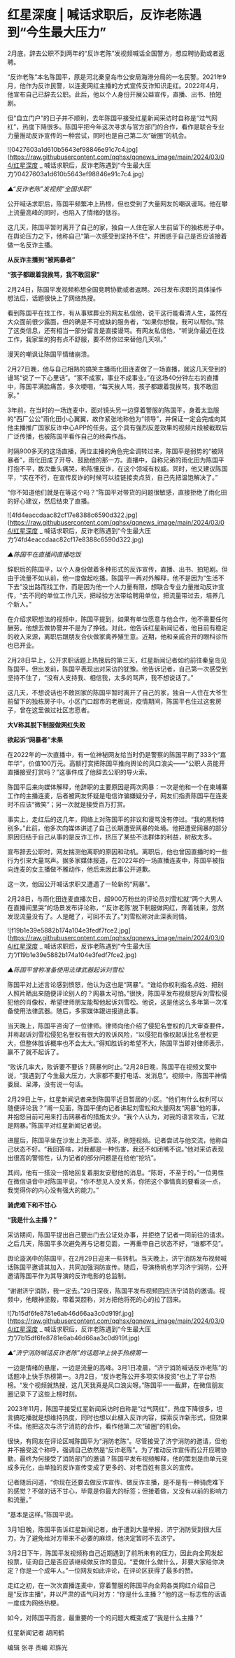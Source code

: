 # 红星深度 | 喊话求职后，反诈老陈遇到“今生最大压力”

2月底，辞去公职不到两年的“反诈老陈”发视频喊话全国警方，想应聘协勤或者返聘。

“反诈老陈”本名陈国平，原是河北秦皇岛市公安局海港分局的一名民警。2021年9月，他作为反诈民警，以连麦网红主播的方式宣传反诈知识走红。2022年4月，他宣布自己已辞去公职。此后，他以个人身份开展公益宣传，直播、出书、拍短剧。

但“自立门户”的日子并不顺利，去年陈国平接受红星新闻采访时自称是“过气网红”，热度下降很多。陈国平把今年这次寻求与官方部门的合作，看作是联合专业力量推动反诈宣传的一种尝试，同时也是自己第二次“破圈”的机会。

![0427603a1d610b5643ef98846e91c7c4.jpg](https://raw.githubusercontent.com/qqhsx/qqnews_image/main/2024/03/04/红星深度 _ 喊话求职后，反诈老陈遇到“今生最大压力”/0427603a1d610b5643ef98846e91c7c4.jpg)

_▲“反诈老陈”发视频“全国求职”_

公开喊话求职后，陈国平频繁冲上热榜，但也受到了大量网友的嘲讽谩骂。他在攀上流量高峰的同时，也陷入了情绪的低谷。

这几天，陈国平暂时离开了自己的家，独自一人住在家人生前留下的独栋房子中。在舆论压力之下，他称自己“第一次感受到坚持不住”，并困惑于自己是否应该接着做一名反诈主播。

**从反诈主播到“被网暴者”**

**“孩子都跟着我挨骂，我不敢回家”**

2月24日，陈国平发视频称想全国竞聘协勤或者返聘。26日发布求职的具体操作想法后，话题很快上了网络热搜。

看到陈国平在找工作，有从事殡葬业的网友私信他，说干这行能看清人生，虽然在大众面前很少露面，但的确是不可或缺的服务者，“如果你想做，我可以帮你。”除了这类信息，还有相当一部分留言是直接谩骂。有网友私信他，“听说你最近在找工作，我家里的狗有点不舒服，要不然你过来替他几天呗。”

漫天的嘲讽让陈国平情绪崩溃。

2月27日晚，他与自己相熟的搞笑主播雨化田连麦做了一场直播，就这几天受到的谩骂“说了一下心里话”。“家不成家，事业不成事业。”在这场40分钟左右的直播中，陈国平满脸痛苦，多次哽咽，“每天挨人骂，孩子都跟着我挨骂，我不敢回家。”

3年前，在当时的一场连麦中，面对镜头另一边穿着警服的陈国平，身着太监服的“西厂公公”雨化田小心翼翼，故作紧张地称他为“领导”，并保证一定会完成向其他主播推广国家反诈中心APP的任务。这个具有强烈反差效果的视频片段被截取后广泛传播，也被陈国平看作自己的经典作品。

时隔900多天的这场直播，两位主播的角色完全调转过来，陈国平是弱势的“被网暴者”，雨化田成了开导、鼓励他的那一方。直播中，自称兄弟的雨化田为陈国平打抱不平，数次垂头痛哭，称陈懂反诈，在这个领域有权威。同时，他又建议陈国平，“实在不行，在宣传反诈的时候可以挂链接卖点货，自己先把温饱解决了。”

“你不知道他们就是在等这个吗？”陈国平对带货的问题很敏感，直接拒绝了雨化田的好心建议，然后结束了直播。

![4fd4eaccdaac82cf17e8388c6590d322.jpg](https://raw.githubusercontent.com/qqhsx/qqnews_image/main/2024/03/04/红星深度 _ 喊话求职后，反诈老陈遇到“今生最大压力”/4fd4eaccdaac82cf17e8388c6590d322.jpg)

 _▲陈国平在直播间直播吃饭_

辞职后的陈国平，以个人身份做着多种形式的反诈宣传，直播、出书、拍短剧。但由于流量不如从前，他一度做起吃播。陈国平一再对外解释，他不是因为“生活不下去”没出路而找工作，而是因为他一个人力量有限，想联合专业力量推动反诈宣传，“去不同的单位工作几天，把经验方法带给聘用单位，把流量带过去，培养几个新人。”

在介绍求职想法的视频中，陈国平提到，如果有单位愿意与他合作，他不需要任何酬劳。他想去做协警并不是为了挣钱。对此，他告诉红星新闻记者，他目前有稳定的收入来源，离职后跟朋友合伙做家禽养殖生意。近期，他和亲戚合开的眼科诊所也已开业。

2月28日早上，公开求职话题上热搜后的第三天，红星新闻记者如约前往秦皇岛见陈国平。但出发前，陈国平表现出对采访的犹豫。他告诉记者，自己第一次感受到坚持不住了，“没有人支持我、相信我，太多的骂声，我不想说话了。”

这几天，不想说话也不敢回家的陈国平暂时离开了自己的家，独自一人住在大爷生前留下的独栋房子中。小区门口超市的老板说，疫情期间，陈国平也住过这套房子，曾在这里做过社区志愿者。

**大V称其脱下制服做网红失败**

**欲起诉“网暴者”未果**

在2022年的一次直播中，有一位神秘网友给当时仍是警察的陈国平刷了333个“嘉年华”，价值100万元。高额打赏把陈国平推向舆论的风口浪尖——“公职人员能开直播接受打赏吗？”这事件成了他辞去公职的导火索。

陈国平后来向媒体解释，他辞职的主要原因是两次网暴：一次是他和一个在柬埔寨工作的主播连麦，后者被网友怀疑是电信诈骗嫌疑分子，网友们指责陈国平在连麦时不应该“微笑”；另一次就是接受百万打赏。

事实上，走红后的这几年，网络上对陈国平的非议和谩骂没有停过。“我的黑粉特别多。”此前，他多次向媒体讲述了自己长期遭受网暴的处境。他把遭受网暴的部分原因归结于自己从事的是反诈工作，挤压了某些不法群体的利益，树敌太多。

宣布辞去公职时，网友揣测他离职的原因和动机。离职后，他也曾因直播时的一些行为引来大量骂声。据多家媒体报道，在2022年的一场直播连麦中，陈国平被指向连麦的女主播做不雅动作，他后来因此事公开道歉。

这一次，他因公开喊话求职又遭遇了一轮新的“网暴”。

2月28日，与雨化田连麦直播次日，超900万粉丝的评论员刘雪松就“两个大男人在直播间里哭”的场景发布评论称，“‘反诈老陈’脱下制服做网红，奔着钱来，忽然发现流量没有了。人是醒了，可回不去了。”刘雪松称对此深表同情。

![f19b1e39e5882b174a104e3fedf7fce2.jpg](https://raw.githubusercontent.com/qqhsx/qqnews_image/main/2024/03/04/红星深度 _ 喊话求职后，反诈老陈遇到“今生最大压力”/f19b1e39e5882b174a104e3fedf7fce2.jpg)

_▲陈国平曾称准备使用法律武器起诉刘雪松_

陈国平对上述言论感到愤怒，他认为这也是“网暴”。“谁给你权利指名点姓、把别人照片晒出来随便评论别人的？网暴太可怕。”很快，陈国平发布视频怒斥刘雪松侵犯他的肖像权，希望律师朋友能帮他起诉刘雪松。他说，这是他这么多年第一次准备使用法律武器。随后，多家媒体跟进报道此事。

当天晚上，陈国平咨询了一位律师。律师向他介绍了侵犯名誉权的几大审查要件，并称起诉刘雪松侵犯名誉权有很大的败诉风险，“以侵犯肖像权起诉比名誉权更大，但整体胜诉概率也不会太大。”得知胜诉的希望不大，陈国平当即对律师表示，赢不了就不起诉了。

“败诉几率大，败诉要不要诉？网暴何时止。”2月28日晚，陈国平在视频文案中说，“我遇到了今生最大压力，大家都不要打电话、发消息”。视频中，陈国平神情委屈、呆滞，没有说一句话。

2月29日上午，红星新闻记者来到陈国平近日暂居的小区。“他们有什么权利可以随便评论我？”甫一见面，陈国平便向记者讲起刘雪松和大量网友“网暴”他的事，并抱怨目前可用来打击网暴者的措施太少。“我个人认为，对我的语言攻击，它就是网暴。”陈国平对红星新闻记者说。

进屋后，陈国平坐在沙发上洗茶壶、沏茶，刷短视频。记者尝试与他交流，他称自己状态不好。“我回答啥，对我都是一种伤害，我还不如闭嘴不说。”他对采访表现出很高的警惕性，认为记者的部分问题是在给他“挖坑”。

其间，他有一搭没一搭地回复着朋友安慰他的消息。“陈哥，不至于的。”一位男性在微信语音中对陈国平说，“你不想见人没关系，你把这个事情真的要看淡一点，我觉得你的内心没有强大的能力。”

**骑虎难下和不甘心**

**“我是什么主播？”**

采访期间，陈国平提出自己要出门去公证处办事，并拒绝了记者一同前往的请求。之后几天，陈国平多次避免再与记者见面，一再重申自己状态不好，“谁都不见”。

舆论漩涡中的陈国平，在2月29日迎来一些转机。当天晚上，济宁消防发布视频喊话陈国平邀请其加入，共同加强消防宣传。随后，导演杨帆也学习济宁消防，公开邀请陈国平作为其导演的反诈电影的总监制。

“谢谢济宁消防，我一定去。”29日深夜，陈国平发布视频回应济宁消防的邀请。视频中，他眼神坚毅，带着哭腔称，对方把他将死的心的拉了回来。

![7b15df6fe8781e6ab46d66aa3c0d919f.jpg](https://raw.githubusercontent.com/qqhsx/qqnews_image/main/2024/03/04/红星深度 _ 喊话求职后，反诈老陈遇到“今生最大压力”/7b15df6fe8781e6ab46d66aa3c0d919f.jpg)

_▲“济宁消防喊话反诈老陈”的话题冲上快手热榜第一_

一边是情绪的悬崖，一边是流量的高峰。3月1日凌晨，“济宁消防喊话反诈老陈”的话题冲上快手热榜第一。3月2日，“反诈老陈公开多项实体投资”也上了平台热榜。“发个视频就热搜，这几天我真是风口浪尖呀。”陈国平一一截屏，在微信朋友圈记录下了这些上榜时刻。

2023年11月，陈国平接受红星新闻采访时自称是“过气网红”，热度下降很多，坦言搞吃播就是想维持热度，同时也想以此植入反诈内容，探索反诈新形式，但效果不佳。他把这次与济宁消防的合作，看作他第二次“破圈”的机会。

很快，有网友在评论区喊陈国平为“消防老陈”。尽管接受了济宁消防的邀请，但他并不接受这个称呼，强调自己依然是“反诈老陈”。为了推动反诈宣传而公开应聘协勤，最终为何接受了消防部门的邀请？陈国平发布视频解释，他的策划是由单元变成多元化，由单独的反诈宣传变成了更多的、对老百姓有意义的宣传。

记者随后问道，“你现在还要去做反诈宣传、做反诈主播，是不是有一种骑虎难下的感觉？不做的话不甘心，毕竟是你最大的标签；但接着做，又没有以前的影响力和流量。”

“基本是这样。”陈国平说。

3月1日晚，陈国平告诉红星新闻记者，由于遭到大量举报，济宁消防受到很大压力，为了避免给对方带来不必要的麻烦，他决定暂时不去济宁。

3月2日下午，陈国平发视频称自己近期遇到了前所未有的压力，因此向全网发起投票，征询自己是否应该继续做反诈的意见。“爱做什么做什么，非要大家给你决定？你是一个成年人。”一位网友如此评论，在评论区获得了最多的赞。

走红之初，在一次次直播连麦中，穿着警服的陈国平向全网各类网红介绍自己是“反诈主播”，并以严肃的语气问对方：“你是什么主播？”他的这一标志性的话语一度成为网络热梗。

如今，对陈国平而言，最重要的一个的问题大概变成了“我是什么主播？”

红星新闻记者 胡闲鹤

编辑 张寻 责编 邓旆光

